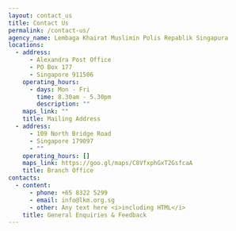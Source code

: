 ```yaml
---
layout: contact_us
title: Contact Us
permalink: /contact-us/
agency_name: Lembaga Khairat Muslimin Polis Repablik Singapura
locations:
  - address:
      - Alexandra Post Office
      - PO Box 177
      - Singapore 911506
    operating_hours:
      - days: Mon - Fri
        time: 8.30am - 5.30pm
        description: ""
    maps_link: ""
    title: Mailing Address
  - address:
      - 109 North Bridge Road
      - Singapore 179097
      - ""
    operating_hours: []
    maps_link: https://goo.gl/maps/C8VfxphGxT2GsfcaA
    title: Branch Office
contacts:
  - content:
      - phone: +65 8322 5299
      - email: info@lkm.org.sg
      - other: Any text here <i>including HTML</i>
    title: General Enquiries & Feedback
---
```


